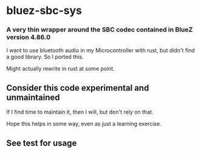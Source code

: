 # bluez-sbc-sys

### A very thin wrapper around the SBC codec contained in BlueZ version 4.86.0

I want to use bluetooth audio in my Microcontroller with rust,
but didn't find a good library.
So I ported this.

Might actually rewrite in rust at some point.

## Consider this code experimental and unmaintained

If I find time to maintain it, then I will, but don't rely on that.

Hope this helps in some way, even as just a learning exercise.

## See test for usage
